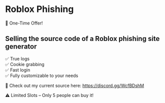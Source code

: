 # Roblox Phishing
🚨 One-Time Offer!

## Selling the source code of a Roblox phishing site generator

✅ True logs  
✅ Cookie grabbing  
✅ Fast login  
✅ Fully customizable to your needs

🔗 Check out my current source here: https://discord.gg/WcfBDshM

⚠️ Limited Slots – Only 5 people can buy it!
